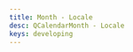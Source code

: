 ```yaml
---
title: Month - Locale
desc: QCalendarMonth - Locale
keys: developing
---
```


<example-viewer
  title="Locale"
  file="MonthLocale"
  codepen-title="QCalendarMonth"
/>
